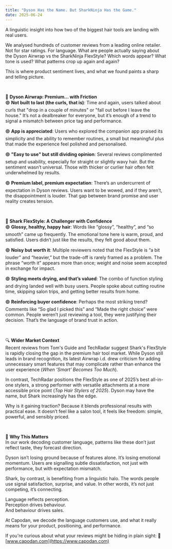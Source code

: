 ```yaml
---
title: "Dyson Has the Name. But SharkNinja Has the Game."
date: 2025-06-24
---
```


A linguistic insight into how two of the biggest hair tools are landing with real users.

We analysed hundreds of customer reviews from a leading online retailer. Not for star ratings. For language. What are people actually saying about the Dyson Airwrap vs the SharkNinja FlexStyle? Which words appear? What tone is used? What patterns crop up again and again?

This is where product sentiment lives, and what we found paints a sharp and telling picture.

<br>

🔹 **Dyson Airwrap: Premium... with Friction**  
🟣 **Not built to last (the curls, that is)**: Time and again, users talked about curls that "drop in a couple of minutes" or "fall out before I leave the house." It’s not a dealbreaker for everyone, but it’s enough of a trend to signal a mismatch between price tag and performance.

🟣 **App is appreciated**: Users who explored the companion app praised its simplicity and the ability to remember routines, a small but meaningful plus that made the experience feel polished and personalised.

🟣 **"Easy to use" but still dividing opinion**: Several reviews complimented setup and usability, especially for straight or slightly wavy hair. But the sentiment wasn’t universal. Those with thicker or curlier hair often felt underwhelmed by results.

🟣 **Premium label, premium expectation**: There’s an undercurrent of expectation in Dyson reviews. Users want to be wowed, and if they aren’t, the disappointment is louder. That gap between brand promise and user reality creates tension.

<br>

🔹 **Shark FlexStyle: A Challenger with Confidence**  
🟣 **Glossy, healthy, happy hair**: Words like “glossy”, “healthy”, and “so smooth” came up frequently. The emotional tone here is warm, proud, and satisfied. Users didn’t just like the results, they felt good about them.

🟣 **Noisy but worth it**: Multiple reviewers noted that the FlexStyle is “a bit louder” and “heavier,” but the trade-off is rarely framed as a problem. The phrase “worth it” appears more than once; weight and noise seem accepted in exchange for impact.

🟣 **Styling meets drying, and that’s valued**: The combo of function styling and drying landed well with busy users. People spoke about cutting routine time, skipping salon trips, and getting better results from home.

🟣 **Reinforcing buyer confidence**: Perhaps the most striking trend? Comments like “So glad I picked this” and “Made the right choice” were common. People weren’t just reviewing a tool, they were justifying their decision. That’s the language of brand trust in action.

<br>

🔍 **Wider Market Context**  
Recent reviews from Tom's Guide and TechRadar suggest Shark's FlexStyle is rapidly closing the gap in the premium hair tool market. While Dyson still leads in brand recognition, its latest Airwrap i.d. drew criticism for adding unnecessary smart features that may complicate rather than enhance the user experience (*When ‘Smart’ Becomes Too Much*). 

In contrast, TechRadar positions the FlexStyle as one of 2025’s best all-in-one stylers, a strong performer with versatile attachments at a more accessible price point (*Top Hair Stylers of 2025*). Dyson may have the name, but Shark increasingly has the edge.

Why is it gaining traction? Because it blends professional results with practical ease. It doesn’t feel like a salon tool, it feels like freedom: simple, powerful, and sensibly priced.

<br>

🧠 **Why This Matters**  
In our work decoding customer language, patterns like these don’t just reflect taste, they forecast direction.

Dyson isn’t losing ground because of features alone. It’s losing emotional momentum. Users are signalling subtle dissatisfaction, not just with performance, but with expectation mismatch.

Shark, by contrast, is benefiting from a linguistic halo. The words people use signal satisfaction, surprise, and value. In other words, it’s not just competing, it’s connecting.

Language reflects perception.  
Perception drives behaviour.  
And behaviour drives sales.

At Capodan, we decode the language customers use, and what it really means for your product, positioning, and performance.

If you're curious about what your reviews might be hiding in plain sight: 🔗 [www.capodan.com](https://www.capodan.com)
